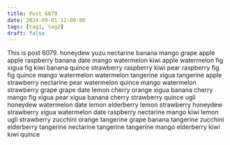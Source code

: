 ```yaml
---
title: Post 6079
date: 2024-09-01 12:00:00
tags: [tag1, tag2]
draft: false
---
```

This is post 6079.
honeydew
yuzu
nectarine
banana
mango
grape
apple
apple
raspberry
banana
date
mango
watermelon
kiwi
apple
watermelon
fig
xigua
fig
kiwi
banana
quince
strawberry
raspberry
kiwi
pear
raspberry
fig
fig
quince
mango
watermelon
watermelon
tangerine
xigua
tangerine
apple
strawberry
nectarine
pear
watermelon
quince
mango
watermelon
strawberry
grape
grape
date
lemon
cherry
orange
xigua
banana
cherry
mango
fig
xigua
pear
xigua
banana
cherry
strawberry
quince
ugli
honeydew
watermelon
date
lemon
elderberry
lemon
strawberry
honeydew
strawberry
xigua
watermelon
date
raspberry
nectarine
mango
kiwi
lemon
ugli
strawberry
zucchini
orange
tangerine
grape
banana
tangerine
zucchini
elderberry
tangerine
nectarine
tangerine
tangerine
mango
elderberry
kiwi
kiwi
quince
